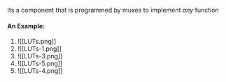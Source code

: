 Its a component that is programmed by muxes to implement *any* function

#### An Example:
1. ![[LUTs.png]]
2. ![[LUTs-1.png]]
3. ![[LUTs-3.png]]
4. ![[LUTs-5.png]]
5. ![[LUTs-4.png]]